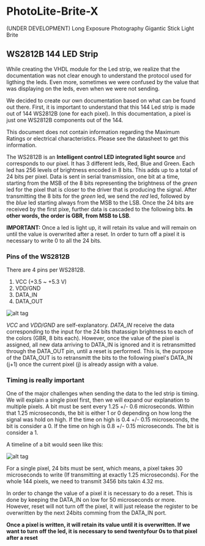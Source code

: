 # PhotoLite-Brite-X
(UNDER DEVELOPMENT) Long Exposure Photography Gigantic Stick Light Brite

## WS2812B 144 LED Strip

While creating the VHDL module for the Led strip, 
we realize that the documentation was not clear enough to understand the 
protocol used for ligthing the leds. Even more, sometimes we were confused 
by the value that was displaying on the leds, even when we were not sending. 

We decided to create our own documentation based on what can be found out there.
First, it is important to understand that this 144 Led strip is made out of 
144 WS2812B (one for each pixel). In this documentation, a pixel is just one 
WS2812B components out of the 144.

This document does not contain information regarding the Maximum Ratings or electrical 
characteristics. Please see the datasheet to get this information.

The WS2812B is an **Intelligent control LED integrated light source** and corresponds to our pixel. 
It has 3 different leds, Red, Blue and Green. Each led has 256 levels of brightness encoded in 8 bits.
This adds up to a total of 24 bits per pixel. Data is sent in serial transmission, one bit at a time, starting from
the MSB of the 8 bits representing the brightness of the *green* led for the pixel that is closer to the driver that is producing the signal. 
After transmitting the 8 bits for the *green* led, we send the *red* led, followed by the *blue* led starting 
always from the MSB to the LSB. Once the 24 bits are received by the first pixe, further data is cascaded to the following bits.
**In other words, the order is GBR, from MSB to LSB**.

**IMPORTANT:** Once a led is light up, it will retain its value and will remain on until the value is overwrited after a reset.
In order to turn off a pixel it is necessary to write 0 to all the 24 bits.

### Pins of the WS2812B

There are 4 pins per WS2812B.

1. VCC (+3.5 ~ +5.3 V)
2. VDD/GND
3. DATA_IN
4. DATA_OUT

![alt tag](https://cloud.githubusercontent.com/assets/1594240/14506449/de5e4a86-018b-11e6-8260-2fc3ba46a2f0.png)

*VCC* and *VDD/GND* are self-explanatory. *DATA_IN* receive the data corresponding to the input for the
24 bits thatassign brightness to each of the colors (GBR, 8 bits each). However, once
the value of the pixel is assigned, all new data arriving to DATA_IN is ignored and it is retransmitted through 
the DATA_OUT pin, until a reset is performed. This is, the purpose of the DATA_OUT is to retransmitt the bits to 
the following pixel's DATA_IN (j+1) once the current pixel (j) is already assign with a value. 

### Timing is really important

One of the major challenges when sending the data to the led strip is timing. 
We will explain a single pixel first, then we will expand our explanation to multiple pixels. 
A bit must be sent every 1.25 +/- 0.6 microseconds. Within that 1.25 microseconds, the bit is either 
1 or 0 depending on how long the signal was hold on high. If the time on high is 0.4 +/- 0.15 microseconds, 
the bit is consider a 0. If the time on high is 0.8 +/- 0.15 microseconds. The bit is consider a 1. 

A timeline of a bit would seen like this:

![alt tag](https://cloud.githubusercontent.com/assets/1594240/14508664/9bd1f964-0196-11e6-90c3-e7f4f9be524e.png)

For a single pixel, 24 bits must be sent, which means, a pixel takes 30 microseconds to write (If transmitting at exactly 1.25 microseconds).
For the whole 144 pixels, we need to transmit 3456 bits takin 4.32 ms.

In order to change the value of a pixel it is necessary to do a reset. This is done by keeping the DATA_IN on low for 50 microseconds or more.
However, reset will not turn off the pixel, it will just release the register to be overwritten by the next 24bits comming from the DATA_IN port. 

**Once a pixel is written, it will retain its value until it is overwritten. If we want to turn off the led, it is 
necessary to send twentyfour 0s to that pixel after a reset**

